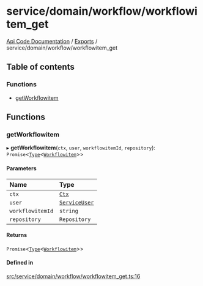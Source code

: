# service/domain/workflow/workflowitem\_get
 
[Api Code Documentation](../README.md) / [Exports](../modules.md) / service/domain/workflow/workflowitem\_get

## Table of contents

### Functions

- [getWorkflowitem](service_domain_workflow_workflowitem_get.md#getworkflowitem)

## Functions

### getWorkflowitem

▸ **getWorkflowitem**(`ctx`, `user`, `workflowitemId`, `repository`): `Promise`\<[`Type`](result.md#type)\<[`Workflowitem`](../interfaces/service_domain_workflow_workflowitem.Workflowitem.md)\>\>

#### Parameters

| Name | Type |
| :------ | :------ |
| `ctx` | [`Ctx`](../interfaces/lib_ctx.Ctx.md) |
| `user` | [`ServiceUser`](../interfaces/service_domain_organization_service_user.ServiceUser.md) |
| `workflowitemId` | `string` |
| `repository` | `Repository` |

#### Returns

`Promise`\<[`Type`](result.md#type)\<[`Workflowitem`](../interfaces/service_domain_workflow_workflowitem.Workflowitem.md)\>\>

#### Defined in

[src/service/domain/workflow/workflowitem_get.ts:16](https://github.com/openkfw/TruBudget/blob/1602d8b/api/src/service/domain/workflow/workflowitem_get.ts#L16)
